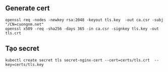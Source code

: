 ## Generate cert
    openssl req -nodes -newkey rsa:2048 -keyout tls.key  -out ca.csr -subj "/CN=cuongnm.net"
    openssl x509 -req -sha256 -days 365 -in ca.csr -signkey tls.key -out tls.crt

## Tạo secret
    kubectl create secret tls secret-nginx-cert --cert=certs/tls.crt  --key=certs/tls.key